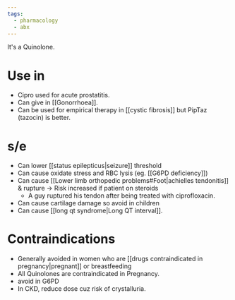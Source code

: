 ```yaml
---
tags:
  - pharmacology
  - abx
---
```

It's a Quinolone.
# Use in
- Cipro used for acute prostatitis.
- Can give in [[Gonorrhoea]].
- Can be used for empirical therapy in [[cystic fibrosis]] but PipTaz (tazocin) is better.

# s/e
- Can lower [[status epilepticus|seizure]] threshold
- Can cause oxidate stress and RBC lysis (eg. [[G6PD deficiency]])
- Can cause [[Lower limb orthopedic problems#Foot|achielles tendonitis]] & rupture -> Risk increased if patient on steroids
	- A guy ruptured his tendon after being treated with ciprofloxacin.
- Can cause cartilage damage so avoid in children
- Can cause [[long qt syndrome|Long QT interval]].

# Contraindications
- Generally avoided in women who are [[drugs contraindicated in pregnancy|pregnant]] or breastfeeding
- All Quinolones are contraindicated in Pregnancy.
- avoid in G6PD
- In CKD, reduce dose cuz risk of crystalluria.